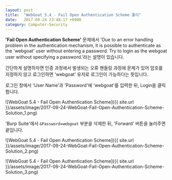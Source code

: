 ```yaml
---
layout: post
title:  "WebGoat 5.4 - Fail Open Authentication Scheme 풀이"
date:   2017-09-24 23:48:17 +0900
category: Computer-Security
---
```


**'Fail Open Authentication Scheme'** 문제에서 'Due to an error handling problem in the authentication mechanism, it is possible to authenticate as the 'webgoat' user without entering a password. Try to login as the webgoat user without specifying a password.'라는 설명이 있습니다.

간단하게 설명하자면 인증 과정에서 발생되는 오류 핸들링 과정에 문제가 있어 암호를 지정하지 않고 로그인하면 'webgoat' 유저로 로그인이 가능하다는 뜻입니다.

로그인 창에서 'User Name'과 'Password'에 'webgoat'를 입력한 뒤, Login을 클릭합니다.

![WebGoat 5.4 - Fail Open Authentication Scheme]({{ site.url }}/assets/image/2017-09-24-WebGoat-Fail-Open-Authentication-Scheme-Solution_1.png)

'Burp Suite'에서 `&Password=webgoat` 부분을 삭제한 뒤,  'Forward' 버튼을 눌러주면 끝입니다.

![WebGoat 5.4 - Fail Open Authentication Scheme]({{ site.url }}/assets/image/2017-09-24-WebGoat-Fail-Open-Authentication-Scheme-Solution_2.png)

![WebGoat 5.4 - Fail Open Authentication Scheme]({{ site.url }}/assets/image/2017-09-24-WebGoat-Fail-Open-Authentication-Scheme-Solution_3.png)
